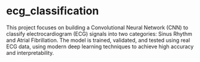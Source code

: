 # ecg_classification
This project focuses on building a Convolutional Neural Network (CNN) to classify electrocardiogram (ECG) signals into two categories: Sinus Rhythm and Atrial Fibrillation. The model is trained, validated, and tested using real ECG data, using modern deep learning techniques to achieve high accuracy and interpretability.
